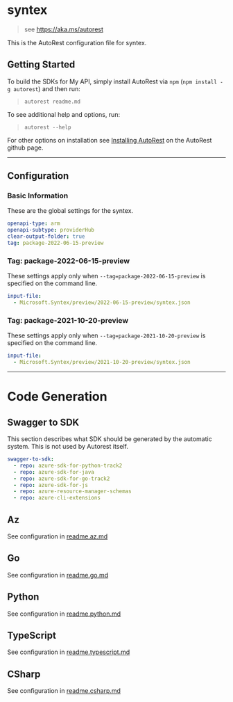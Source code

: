 # syntex

> see https://aka.ms/autorest

This is the AutoRest configuration file for syntex.

## Getting Started

To build the SDKs for My API, simply install AutoRest via `npm` (`npm install -g autorest`) and then run:

> `autorest readme.md`

To see additional help and options, run:

> `autorest --help`

For other options on installation see [Installing AutoRest](https://aka.ms/autorest/install) on the AutoRest github page.

---

## Configuration

### Basic Information

These are the global settings for the syntex.

```yaml
openapi-type: arm
openapi-subtype: providerHub
clear-output-folder: true
tag: package-2022-06-15-preview
```

### Tag: package-2022-06-15-preview

These settings apply only when `--tag=package-2022-06-15-preview` is specified on the command line.

```yaml $(tag) == 'package-2022-06-15-preview'
input-file:
  - Microsoft.Syntex/preview/2022-06-15-preview/syntex.json
```

### Tag: package-2021-10-20-preview

These settings apply only when `--tag=package-2021-10-20-preview` is specified on the command line.

```yaml $(tag) == 'package-2021-10-20-preview'
input-file:
  - Microsoft.Syntex/preview/2021-10-20-preview/syntex.json
```

---

# Code Generation

## Swagger to SDK

This section describes what SDK should be generated by the automatic system.
This is not used by Autorest itself.

```yaml $(swagger-to-sdk)
swagger-to-sdk:
  - repo: azure-sdk-for-python-track2
  - repo: azure-sdk-for-java
  - repo: azure-sdk-for-go-track2
  - repo: azure-sdk-for-js
  - repo: azure-resource-manager-schemas
  - repo: azure-cli-extensions
```
## Az

See configuration in [readme.az.md](./readme.az.md)

## Go

See configuration in [readme.go.md](./readme.go.md)

## Python

See configuration in [readme.python.md](./readme.python.md)

## TypeScript

See configuration in [readme.typescript.md](./readme.typescript.md)

## CSharp

See configuration in [readme.csharp.md](./readme.csharp.md)
